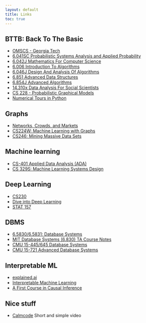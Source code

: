 ```yaml
---
layout: default
title: Links
toc: true
---
```


## BTTB: Back To The Basic
- [OMSCS - Georgia Tech](https://omscs.gatech.edu/current-courses)
- [6.041SC Probabilistic Systems Analysis and Applied Probability](https://ocw.mit.edu/courses/res-6-012-introduction-to-probability-spring-2018/)
- [6.042J Mathematics For Computer Science](https://ocw.mit.edu/courses/6-042j-mathematics-for-computer-science-fall-2010/pages/syllabus/)
- [6.006 Introduction To Algorithms](https://ocw.mit.edu/courses/6-006-introduction-to-algorithms-spring-2020/)
- [6.046J Design And Analysis Of Algorithms](https://ocw.mit.edu/courses/6-046j-design-and-analysis-of-algorithms-spring-2015/pages/syllabus/)
- [6.851 Advanced Data Structures](https://ocw.mit.edu/courses/6-851-advanced-data-structures-spring-2012/pages/syllabus/)
- [6.854J Advanced Algorithms](https://ocw.mit.edu/courses/6-854j-advanced-algorithms-fall-2005/)
- [14.310x Data Analysis For Social Scientists](https://ocw.mit.edu/courses/14-310x-data-analysis-for-social-scientists-spring-2023/pages/syllabus/)
- [CS 228 - Probabilistic Graphical Models](https://ermongroup.github.io/cs228/)
- [Numerical Tours in Python](https://www.numerical-tours.com/python/)

## Graphs
- [Networks, Crowds, and Markets](https://www.cs.cornell.edu/home/kleinber/networks-book/)
- [CS224W: Machine Learning with Graphs](https://web.stanford.edu/class/cs224w/)
- [CS246: Mining Massive Data Sets](https://web.stanford.edu/class/cs246/)

## Machine learning
- [CS-401 Applied Data Analysis (ADA)](https://epfl-ada.github.io/teaching/fall2023/cs401/)
- [CS 329S: Machine Learning Systems Design](https://stanford-cs329s.github.io/syllabus.html?fbclid=IwAR06g-h3O1uzvnf4EPaARb93sCHb8PdUUB96m8-IMTijhF6qSJb4QHjAPsc)

## Deep Learning
- [CS230](https://cs230.stanford.edu/syllabus/)
- [Dive into Deep Learning](https://d2l.ai/index.html#) 
- [STAT 157](https://courses.d2l.ai/berkeley-stat-157/index.html)

## DBMS
- [6.5830/6.5831: Database Systems](https://dsg.csail.mit.edu/6.5830/assign.php)
- [MIT Database Systems (6.830) TA Course Notes](https://blog.marcua.net/2009/06/03/mit-database-systems-6830-ta-course-notes.html)
- [CMU 15-445/645 Database Systems](https://15445.courses.cs.cmu.edu/fall2023/)
- [CMU 15-721 Advanced Database Systems](https://15721.courses.cs.cmu.edu/spring2024/)

## Interpretable ML
- [explained.ai](https://explained.ai/)
- [Interpretable Machine Learning](https://christophm.github.io/interpretable-ml-book/)
- [A First Course in Causal Inference](https://arxiv.org/abs/2305.18793)

## Nice stuff
- [Calmcode](https://calmcode.io/?fbclid=IwAR1H8tc7wDp7g4rutWVxMj5ku0quP2nt7v57pXJz9hH_OeihncpUA7dW3nM) Short and simple video

<!-- ## Blog 
- [Alex Smola](https://alex.smola.org/teaching.html)
- [Jérôme Kunegis](https://networkscience.wordpress.com/)
- [Max Halford ](https://maxhalford.github.io/)


## Devops
- [SRE Books](https://sre.google/books/?utm_source=devopsreadme.com&utm_medium=web)
- [Container Training](https://container.training/) -->

